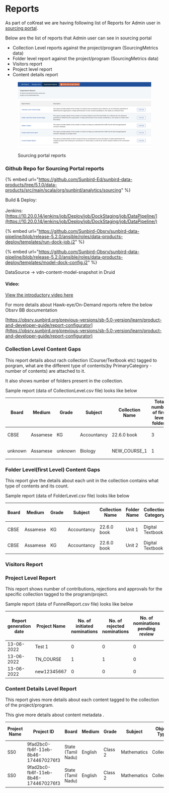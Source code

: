 # Reports

As part of coKreat we are having following list of Reports for Admin user in [sourcing portal](https://dockstaging.sunbirded.org/sourcing/orgreports).

Below are the list of reports that Admin user can see in sourcing portal

* Collection Level reports against the project/program (SourcingMetrics data)
* Folder level report against the project/program  (SourcingMetrics data)
* Visitors report&#x20;
* Project level report
* Content details report

<figure><img src="../../.gitbook/assets/image (1).png" alt=""><figcaption><p>Sourcing portal reports</p></figcaption></figure>

### Github Repo for Sourcing Portal reports

{% embed url="https://github.com/Sunbird-Ed/sunbird-data-products/tree/5.1.0/data-products/src/main/scala/org/sunbird/analytics/sourcing" %}

Build & Deploy:\
\
Jenkins:[https://10.20.0.14/jenkins/job/Deploy/job/DockStaging/job/DataPipeline/](https://10.20.0.14/jenkins/job/Deploy/job/DockStaging/job/DataPipeline/)

{% embed url="https://github.com/Sunbird-Obsrv/sunbird-data-pipeline/blob/release-5.2.0/ansible/roles/data-products-deploy/templates/run-dock-job.j2" %}

{% embed url="https://github.com/Sunbird-Obsrv/sunbird-data-pipeline/blob/release-5.2.0/ansible/roles/data-products-deploy/templates/model-dock-config.j2" %}

DataSource -> vdn-content-model-snapshot in Druid

#### Video:

[View the introductory video here](https://drive.google.com/file/d/1g6f-ziir8MoK8RRLMcOT4psLz5PZflFK/view)

For more details about Hawk-eye/On-Demand reports refere the below Obsrv BB documentation

[https://obsrv.sunbird.org/previous-versions/sb-5.0-version/learn/product-and-developer-guide/report-configurator](https://obsrv.sunbird.org/previous-versions/sb-5.0-version/learn/product-and-developer-guide/report-configurator)

### Collection Level Content Gaps

This report details about rach collection (Course/Textbook etc) tagged to porgram, what are the different type of contents(by PrimaryCategory - number of contents) are attached to it.

It also shows number of folders present in the collection.

Sample report (data of CollectionLevel.csv file) looks like below

| Board   | Medium   | Grade   | Subject     | Collection Name | Total number of first level folders | Collection Category | Number of ClassroomTeachingVideo | Number of ConceptMap | Number of Course | Number of CuriosityQuestionSet | Number of ExperientialResource | Number of ExplanationReadingMaterial | Number of ExplanationResource | Number of ExplanationVideo | Number of FocusSpot | Number of LearningActivity | Number of LearningOutcomeDefinition | Number of LessonPlan | Number of LessonPlanResource | Number of LessonPlanUnit | Number of MarkingSchemeRubric | Number of OnboardingResource | Number of PedagogyFlow | Number of PracticeQuestionSet | Number of PracticeResource | Number of PreviousBoardExamPapers | Number of Resource | Number of SelfAssess | Number of TVLesson | Number of TeachingMethod | Number of TextBook | Number of eTextBook |
| ------- | -------- | ------- | ----------- | --------------- | ----------------------------------- | ------------------- | -------------------------------- | -------------------- | ---------------- | ------------------------------ | ------------------------------ | ------------------------------------ | ----------------------------- | -------------------------- | ------------------- | -------------------------- | ----------------------------------- | -------------------- | ---------------------------- | ------------------------ | ----------------------------- | ---------------------------- | ---------------------- | ----------------------------- | -------------------------- | --------------------------------- | ------------------ | -------------------- | ------------------ | ------------------------ | ------------------ | ------------------- |
| CBSE    | Assamese | KG      | Accountancy | 22.6.0 book     | 3                                   | Digital Textbook    | <p><br></p>                      | <p><br></p>          | <p><br></p>      | <p><br></p>                    | <p><br></p>                    | <p><br></p>                          | <p><br></p>                   | <p><br></p>                | <p><br></p>         | <p><br></p>                | <p><br></p>                         | <p><br></p>          | <p><br></p>                  | <p><br></p>              | <p><br></p>                   | <p><br></p>                  | <p><br></p>            | <p><br></p>                   | <p><br></p>                | <p><br></p>                       | 3                  | <p><br></p>          | <p><br></p>        | <p><br></p>              | <p><br></p>        | <p><br></p>         |
| unknown | Assamese | unknown | Biology     | NEW\_COURSE\_1  | 1                                   | Course              | <p><br></p>                      | <p><br></p>          | <p><br></p>      | <p><br></p>                    | <p><br></p>                    | <p><br></p>                          | <p><br></p>                   | <p><br></p>                | <p><br></p>         | <p><br></p>                | <p><br></p>                         | <p><br></p>          | <p><br></p>                  | <p><br></p>              | <p><br></p>                   | <p><br></p>                  | <p><br></p>            | <p><br></p>                   | <p><br></p>                | <p><br></p>                       | <p><br></p>        | 1                    | <p><br></p>        | <p><br></p>              | <p><br></p>        | <p><br></p>         |

### Folder Level(first Level) Content Gaps

This report give the details about each unit in the collection contains what type of contents and its count.

Sample report (data of FolderLevel.csv file) looks like below

| Board | Medium   | Grade | Subject     | Collection Name | Folder Name | Collection Category | Number of ClassroomTeachingVideo | Number of ConceptMap | Number of Course | Number of CuriosityQuestionSet | Number of ExperientialResource | Number of ExplanationReadingMaterial | Number of ExplanationResource | Number of ExplanationVideo | Number of FocusSpot | Number of LearningActivity | Number of LearningOutcomeDefinition | Number of LessonPlan | Number of LessonPlanResource | Number of LessonPlanUnit | Number of MarkingSchemeRubric | Number of OnboardingResource | Number of PedagogyFlow | Number of PracticeQuestionSet | Number of PracticeResource | Number of PreviousBoardExamPapers | Number of Resource | Number of SelfAssess | Number of TVLesson | Number of TeachingMethod | Number of TextBook | Number of eTextBook |
| ----- | -------- | ----- | ----------- | --------------- | ----------- | ------------------- | -------------------------------- | -------------------- | ---------------- | ------------------------------ | ------------------------------ | ------------------------------------ | ----------------------------- | -------------------------- | ------------------- | -------------------------- | ----------------------------------- | -------------------- | ---------------------------- | ------------------------ | ----------------------------- | ---------------------------- | ---------------------- | ----------------------------- | -------------------------- | --------------------------------- | ------------------ | -------------------- | ------------------ | ------------------------ | ------------------ | ------------------- |
| CBSE  | Assamese | KG    | Accountancy | 22.6.0 book     | Unit 1      | Digital Textbook    | <p><br></p>                      | <p><br></p>          | <p><br></p>      | <p><br></p>                    | <p><br></p>                    | <p><br></p>                          | <p><br></p>                   | <p><br></p>                | <p><br></p>         | <p><br></p>                | <p><br></p>                         | <p><br></p>          | <p><br></p>                  | <p><br></p>              | <p><br></p>                   | <p><br></p>                  | <p><br></p>            | <p><br></p>                   | <p><br></p>                | <p><br></p>                       | 1                  | <p><br></p>          | <p><br></p>        | <p><br></p>              | <p><br></p>        | <p><br></p>         |
| CBSE  | Assamese | KG    | Accountancy | 22.6.0 book     | Unit 2      | Digital Textbook    | <p><br></p>                      | <p><br></p>          | <p><br></p>      | <p><br></p>                    | <p><br></p>                    | <p><br></p>                          | <p><br></p>                   | <p><br></p>                | <p><br></p>         | <p><br></p>                | <p><br></p>                         | <p><br></p>          | <p><br></p>                  | <p><br></p>              | <p><br></p>                   | <p><br></p>                  | <p><br></p>            | <p><br></p>                   | <p><br></p>                | <p><br></p>                       | 1                  | <p><br></p>          | <p><br></p>        | <p><br></p>              | <p><br></p>        | <p><br></p>         |

### Visitors Report



### Project Level Report

This report shows number of contributions, rejections and approvals for the specific collection tagged to the program/project.

Sample report (data of FunnelReport.csv file) looks like below

| Report generation date | Project Name | No. of initiated nominations | No. of rejected nominations | No. of nominations pending review | No. of accepted nominations to the project | No. of contributors to the project | No. of contributions to the project | No. of contributions pending review | No. of approved contributions |
| ---------------------- | ------------ | ---------------------------- | --------------------------- | --------------------------------- | ------------------------------------------ | ---------------------------------- | ----------------------------------- | ----------------------------------- | ----------------------------- |
| 13-06-2022             | Test 1       | 0                            | 0                           | 0                                 | 1                                          | 0                                  | 0                                   | 0                                   | 0                             |
| 13-06-2022             | TN\_COURSE   | 1                            | 1                           | 0                                 | 2                                          | 1                                  | 10                                  | 10                                  | 0                             |
| 13-06-2022             | new12345667  | 0                            | 0                           | 0                                 | 2                                          | 0                                  | 0                                   | 0                                   | 0                             |

### Content Details Level Report

This report gives more details about each content tagged to the collection of the project/program.

This give more details about content metadata .

| Project Name | Project ID                           | Board              | Medium  | Grade   | Subject     | Object Type | Primary category | Collection/Question Set Name | Collection/Question Set ID | Folder ID                 | Content/Question Name | Content/Question ID       | Content Type     | MimeType        | Content/Question Status | Creator Name | CreatedBy ID                         | Topic   | Learning Outcome | Added from library |
| ------------ | ------------------------------------ | ------------------ | ------- | ------- | ----------- | ----------- | ---------------- | ---------------------------- | -------------------------- | ------------------------- | --------------------- | ------------------------- | ---------------- | --------------- | ----------------------- | ------------ | ------------------------------------ | ------- | ---------------- | ------------------ |
| SS0          | 9fad2bc0-fb6f-11eb-8b46-1744670276f3 | State (Tamil Nadu) | English | Class 2 | Mathematics | Collection  | Digital Textbook | 13AugRegionalUpload          | do\_213342918763905024153  | do\_213342918764683264158 | 2                     | do\_213342922509066240179 | Teacher Resource | video/webm      | Rejected                | vdn1         | c559b6da-8eba-45c8-8237-950b500f1f02 | unknown | unknown          | No                 |
| SS0          | 9fad2bc0-fb6f-11eb-8b46-1744670276f3 | State (Tamil Nadu) | English | Class 2 | Mathematics | Collection  | Digital Textbook | 13AugRegionalUpload          | do\_213342918763905024153  | do\_213342918764683264158 | 1                     | do\_213342922311704576178 | eTextbook        | application/pdf | Approved                | vdn1         | c559b6da-8eba-45c8-8237-950b500f1f02 | unknown | unknown          | No                 |

